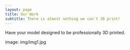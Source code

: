 ```yaml
---
layout: page
title: Our Work
subtitle: There is almost nothing we can't 3D print!
---
```

Have your model designed to be professionally 3D printed.

image: img/img1.jpg
